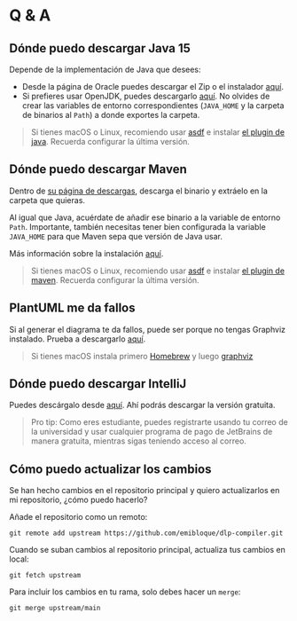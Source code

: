 # Q & A

## Dónde puedo descargar Java 15

Depende de la implementación de Java que desees:

- Desde la página de Oracle puedes descargar el Zip o el instalador [aquí](https://www.oracle.com/java/technologies/javase-jdk15-downloads.html).
- Si prefieres usar OpenJDK, puedes descargarlo [aquí](https://jdk.java.net/15/). No olvides de crear las variables de entorno correspondientes (`JAVA_HOME` y la carpeta de binarios al `Path`) a donde exportes la carpeta.

> Si tienes macOS o Linux, recomiendo usar [asdf](https://github.com/asdf-vm/asdf) e instalar [el plugin de java](https://github.com/halcyon/asdf-java). Recuerda configurar la última versión.

## Dónde puedo descargar Maven

Dentro de [su página de descargas](https://maven.apache.org/download.cgi), descarga el binario y extráelo en la carpeta que quieras.

Al igual que Java, acuérdate de añadir ese binario a la variable de entorno `Path`. Importante, también necesitas tener bien configurada la variable `JAVA_HOME` para que Maven sepa que versión de Java usar.

Más información sobre la instalación [aquí](https://maven.apache.org/install.html).

> Si tienes macOS o Linux, recomiendo usar [asdf](https://github.com/asdf-vm/asdf) e instalar [el plugin de maven](https://github.com/halcyon/asdf-maven). Recuerda configurar la última versión.

## PlantUML me da fallos

Si al generar el diagrama te da fallos, puede ser porque no tengas Graphviz instalado. Prueba a descargarlo [aquí](https://graphviz.org/download/).

> Si tienes macOS instala primero [Homebrew](https://brew.sh/) y luego [graphviz](https://formulae.brew.sh/formula/graphviz)

## Dónde puedo descargar IntelliJ

Puedes descárgalo desde [aquí](https://www.jetbrains.com/idea/download). Ahí podrás descargar la versión gratuita.

> Pro tip: Como eres estudiante, puedes registrarte usando tu correo de la universidad y usar cualquier programa de pago de JetBrains de manera gratuita, mientras sigas teniendo acceso al correo.

## Cómo puedo actualizar los cambios

Se han hecho cambios en el repositorio principal y quiero actualizarlos en mi repositorio, ¿cómo puedo hacerlo?

Añade el repositorio como un remoto:

```
git remote add upstream https://github.com/emibloque/dlp-compiler.git
```

Cuando se suban cambios al repositorio principal, actualiza tus cambios en local:

```
git fetch upstream
```

Para incluir los cambios en tu rama, solo debes hacer un `merge`:

```
git merge upstream/main
```